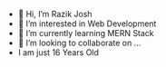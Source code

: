 - 👋 Hi, I’m Razik Josh
- 👀 I’m interested in Web Development
- 🌱 I’m currently learning MERN Stack
- 💞️ I’m looking to collaborate on ...
- I am just 16 Years Old


